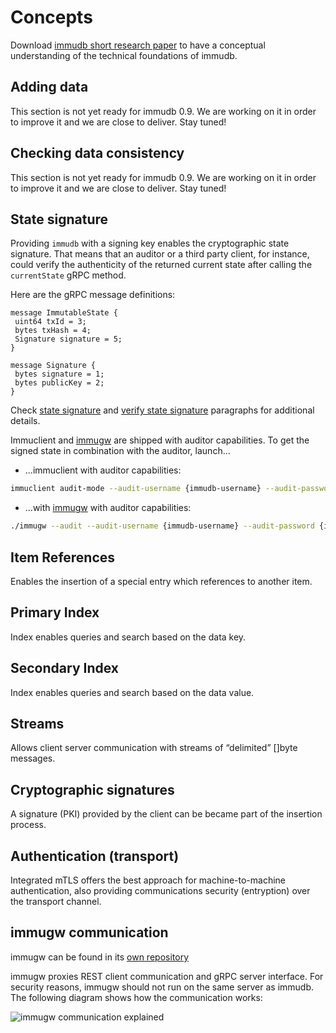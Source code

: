 # Concepts

Download [immudb short research paper](https://codenotary.com/technologies/immudb/) to have a conceptual understanding of the technical foundations of immudb.

<WrappedSection>

## Adding data

This section is not yet ready for immudb 0.9. We are working on it in order to improve it and we are close to deliver. Stay tuned!

</WrappedSection>

<WrappedSection>

## Checking data consistency

This section is not yet ready for immudb 0.9. We are working on it in order to improve it and we are close to deliver. Stay tuned!

</WrappedSection>

<WrappedSection>

## State signature

Providing `immudb` with a signing key enables the cryptographic state signature.
That means that an auditor or a third party client, for instance, could verify the authenticity of the returned current state after calling the `currentState` gRPC method.

Here are the gRPC message definitions:

```
message ImmutableState {
 uint64 txId = 3;
 bytes txHash = 4;
 Signature signature = 5;
}

message Signature {
 bytes signature = 1;
 bytes publicKey = 2;
}
```

Check [state signature](old/immudb/#state-signature) and [verify state signature](sdks-api.html#verify-state-signature) paragraphs for additional details.

Immuclient and [immugw](https://github.com/codenotary/immugw) are shipped with auditor capabilities.
To get the signed state in combination with the auditor, launch...

* ...immuclient with auditor capabilities:

```bash
immuclient audit-mode --audit-username {immudb-username} --audit-password {immudb-pw} --audit-signature validate
```

* ...with [immugw](https://github.com/codenotary/immugw) with auditor capabilities:

```bash
./immugw --audit --audit-username {immudb-username} --audit-password {immudb-pw} --audit-signature validate
```

</WrappedSection>

<WrappedSection>

## Item References

Enables the insertion of a special entry which references to another item.

</WrappedSection>

<WrappedSection>

## Primary Index

Index enables queries and search based on the data key.

</WrappedSection>

<WrappedSection>

## Secondary Index

Index enables queries and search based on the data value.

</WrappedSection>

<WrappedSection>

## Streams

Allows client server communication with streams of “delimited” []byte messages.

</WrappedSection>

<WrappedSection>

## Cryptographic signatures

A signature (PKI) provided by the client can be became part of the insertion process.

</WrappedSection>

<WrappedSection>

## Authentication (transport)

Integrated mTLS offers the best approach for machine-to-machine authentication, also providing communications security (entryption) over the transport channel.

</WrappedSection>

<WrappedSection>

## immugw communication

immugw can be found in its [own repository](https://github.com/codenotary/immugw)

immugw proxies REST client communication and gRPC server interface. For security reasons, immugw should not run on the same server as immudb. The following diagram shows how the communication works:

![immugw communication explained](/diagram-immugw.svg)

</WrappedSection>
